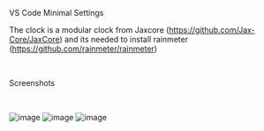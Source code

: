 VS Code Minimal Settings

The clock is a modular clock from Jaxcore (https://github.com/Jax-Core/JaxCore) and its needed to install rainmeter (https://github.com/rainmeter/rainmeter) 

<br/>

Screenshots

<br/>

![image](https://github.com/user-attachments/assets/e82e231c-3392-4edd-aff8-de9c60c88aa1)
![image](https://github.com/user-attachments/assets/046ab0db-bfb4-4744-85ae-2876ff65184e)
![image](https://github.com/user-attachments/assets/2032ecb9-77bf-4b90-be77-12c4098c4391)

<br/>
